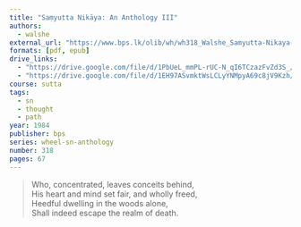 ```yaml
---
title: "Saṃyutta Nikāya: An Anthology III"
authors:
  - walshe
external_url: "https://www.bps.lk/olib/wh/wh318_Walshe_Samyutta-Nikaya-Anthology-III.html"
formats: [pdf, epub]
drive_links:
  - "https://drive.google.com/file/d/1PbUeL_mmPL-rUC-N_qI6TCzazFvZd3S_/view?usp=drivesdk"
  - "https://drive.google.com/file/d/1EH97ASvmktWsLCLyYNMpyA69c8jV9Kzh/view?usp=drivesdk"
course: sutta
tags:
  - sn
  - thought
  - path
year: 1984
publisher: bps
series: wheel-sn-anthology
number: 318
pages: 67
---
```


> Who, concentrated, leaves conceits behind,  
His heart and mind set fair, and wholly freed,  
Heedful dwelling in the woods alone,  
Shall indeed escape the realm of death.

